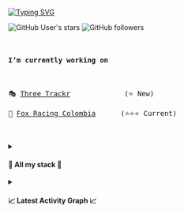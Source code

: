 <!-- TEXT AUTOCOMPLETE -->

[![Typing SVG](https://readme-typing-svg.demolab.com?font=Cascadia+Code&weight=900&size=50&pause=1000&color=64a861&center=true&random=false&width=1000&height=100&lines=Hi+I'm+Kevnnard+%F0%9F%91%8B;I'm+full+stack+dev+%F0%9F%92%BB;I'm+indie+hacker++%F0%9F%98%AE)](https://git.io/typing-svg)

<!-- TAGS GITHUB -->

![GitHub User's stars](https://img.shields.io/github/stars/kevnnard?logo=github)
![GitHub followers](https://img.shields.io/github/followers/kevnnard?logo=github)

<pre>
  
<h4>I’m currently working on</h4>

🎭 <a href="https://challengetrackr.com">Three Trackr</a>             (⭐ New)
  
🦊 <a href="https://foxracing.com.co" taget="_blank">Fox Racing Colombia</a>      (⭐⭐⭐ Current)

</pre>

<pre></pre>
<details>
  <summary>
    <h4>🚨 All my stack 🚨</h4>
  </summary>

<table align="center">
<tr border="none">
<td width="50%" align="center">
  
## Programming languages
![typescript](https://img.shields.io/badge/-TypeScript-05122A?style=flat&logo=typescript)&nbsp;
![JavaScript](https://img.shields.io/badge/-JavaScript-05122A?style=flat&logo=javascript)&nbsp;
![Go](https://img.shields.io/badge/-Go_Lang-05122A?style=flat&logo=go)&nbsp;
![Python](https://img.shields.io/badge/-Python-05122A?style=flat&logo=python)&nbsp;
![Rust](https://img.shields.io/badge/-Rust-05122A?style=flat&logo=rust)&nbsp;
![dart](https://img.shields.io/badge/-Dart-05122A?style=flat&logo=dart)&nbsp;
![Ruby](https://img.shields.io/badge/-Ruby-05122A?style=flat&logo=ruby)&nbsp;

</td>
<td width="50%" align="center">

## Backend

![Node.js](https://img.shields.io/badge/-Node.js-05122A?style=flat&logo=node.js)&nbsp;
![Bun.js](https://img.shields.io/badge/-Bun-05122A?style=flat&logo=bun)&nbsp;
![Deno.js](https://img.shields.io/badge/-Deno-05122A?style=flat&logo=deno)&nbsp;
![Nestjs](https://img.shields.io/badge/-Nestjs-05122A?style=flat&logo=nestjs)&nbsp;
![graphql](https://img.shields.io/badge/-GraphQL-05122A?style=flat&logo=graphql)&nbsp;
![Apollographql](https://img.shields.io/badge/-Apollo-05122A?style=flat&logo=apollographql)&nbsp;
![Django](https://img.shields.io/badge/-Django-05122A?style=flat&logo=django&logoColor=092E20)&nbsp;

</td>
</tr>
</table>

<table align="center">
<tr border="none">
<td width="50%" align="center">

## Devops

![Dokcer](https://img.shields.io/badge/-Docker-05122A?style=flat&logo=docker)&nbsp;
![kubernetes](https://img.shields.io/badge/-Kubernetes-05122A?style=flat&logo=kubernetes)&nbsp;
![nginx](https://img.shields.io/badge/-NGINX-05122A?style=flat&logo=nginx)&nbsp;
![nginxproxymanager](https://img.shields.io/badge/-Nginx_Proxy_Manager-05122A?style=flat&logo=nginxproxymanager)&nbsp;
![Git](https://img.shields.io/badge/-Git-05122A?style=flat&logo=git)&nbsp;
![Amazon](https://img.shields.io/badge/-AWS-05122A?style=flat&logo=amazonaws)&nbsp;
![AmazonEC2](https://img.shields.io/badge/-AWS_EC2-05122A?style=flat&logo=amazonec2)&nbsp;
![amazoneks](https://img.shields.io/badge/-AWS_EKS-05122A?style=flat&logo=amazoneks)&nbsp;
![amazons3](https://img.shields.io/badge/-AWS_S3-05122A?style=flat&logo=amazons3)&nbsp;
![amazonroute53](https://img.shields.io/badge/-AWS_Route_53-05122A?style=flat&logo=amazonroute53)&nbsp;
![digitalocean](https://img.shields.io/badge/-Digital_Ocean-05122A?style=flat&logo=digitalocean)&nbsp;

</td>
<td width="50%" align="center">
  
## Frontend
![React](https://img.shields.io/badge/-React-05122A?style=flat&logo=react)&nbsp;
![Netx.JS](https://img.shields.io/badge/-Next.js-05122A?style=flat&logo=next.js)&nbsp;
![Astro](https://img.shields.io/badge/-Astro-05122A?style=flat&logo=astro)&nbsp;
![Remix](https://img.shields.io/badge/Remix-05122A?style=flat&logo=remix)&nbsp; 
![Vercel](https://img.shields.io/badge/Vercel-05122A?style=flat&logo=vercel)&nbsp; 
![netlify](https://img.shields.io/badge/Netlify-05122A?style=flat&logo=netlify)&nbsp;
![Zustand](https://img.shields.io/badge/-Zustand-05122A?style=flat&logo=zustand)&nbsp;
![redux.JS](https://img.shields.io/badge/-Redux-05122A?style=flat&logo=redux)&nbsp;
![TailwindCSS](https://img.shields.io/badge/-Tailwind_CSS-05122A?style=flat&logo=tailwindcss)&nbsp;
![Radixui](https://img.shields.io/badge/-Radix_UI-05122A?style=flat&logo=radixui)&nbsp;
![chadcn](https://img.shields.io/badge/-Shadcn_UI-05122A?style=flat&logo=shadcn/ui)&nbsp;
![mui](https://img.shields.io/badge/MUI-05122A?style=flat&logo=mui)&nbsp; 
![Bootstrap](https://img.shields.io/badge/-Bootstrap-05122A?style=flat&logo=bootstrap&logoColor=563D7C)&nbsp;
![HTML](https://img.shields.io/badge/-HTML-05122A?style=flat&logo=HTML5)&nbsp;
![CSS](https://img.shields.io/badge/-CSS-05122A?style=flat&logo=CSS3&logoColor=1572B6)&nbsp;
![shopify](https://img.shields.io/badge/Shopify-05122A?style=flat&logo=shopify)&nbsp;

</td>
</tr>
</table>

<table align="center">
<tr border="none">
<td width="50%" align="center">
  
## Database
![mongodb](https://img.shields.io/badge/-MongoDB-05122A?style=flat&logo=mongodb)&nbsp;
![postgresql](https://img.shields.io/badge/-PostgreSQL-05122A?style=flat&logo=postgresql)&nbsp;
![mysql](https://img.shields.io/badge/-MySQL-05122A?style=flat&logo=mysql)&nbsp;
![redis](https://img.shields.io/badge/-Redis-05122A?style=flat&logo=redis)&nbsp;
![sqlite](https://img.shields.io/badge/-SQLite-05122A?style=flat&logo=sqlite)&nbsp;

</td>
<td width="50%" align="center">
  
## Tools
![Neo Vim](https://img.shields.io/badge/-Neo_Vim-05122A?style=flat&logo=neovim)&nbsp;
![fedora](https://img.shields.io/badge/-fedora-05122A?style=flat&logo=fedora)&nbsp;
![Visual Studio Code](https://img.shields.io/badge/-Visual%20Studio%20Code-05122A?style=flat&logo=visual-studio-code&logoColor=007ACC)&nbsp;
![GitHub](https://img.shields.io/badge/-GitHub-05122A?style=flat&logo=github)&nbsp;
![postman](https://img.shields.io/badge/-Postman-05122A?style=flat&logo=postman)&nbsp;
![Illustrator](https://img.shields.io/badge/-Illustrator-05122A?style=flat&logo=adobe-illustrator)&nbsp;
![Photoshop](https://img.shields.io/badge/-Photoshop-05122A?style=flat&logo=adobe-photoshop)&nbsp;

</td>
</tr>
</table>

<table align="center">
<tr border="none">
<td width="50%" align="center">
  
## Mobile
![react](https://img.shields.io/badge/-React_Native-05122A?style=flat&logo=react)&nbsp;
![flutter](https://img.shields.io/badge/-Flutter-05122A?style=flat&logo=flutter)&nbsp;
![Swift](https://img.shields.io/badge/-Swift-05122A?style=flat&logo=swift)&nbsp;
![androidstudio](https://img.shields.io/badge/-Android_Studio-05122A?style=flat&logo=androidstudio)&nbsp;

</td>
</tr>
</table>
</details>

<details>
  <summary>
    <h4>📈 Latest Activity Graph 📈</h4>
  </summary>
  
  [![Ashutosh's github activity graph](https://github-readme-activity-graph.vercel.app/graph?username=kevnnard&theme=github-compact)](https://github.com/kevnnard/github-readme-activity-graph)
</details>

<pre></pre>
 
 
 
 
 
 
 
 
 
 
 
 
 
 
 
 
 
 
 
 
 
 
 
 
 
 
 
 
 
 
 
 
 
 
 
 
 
 
 
 
 
 
 
 
 
 
 
 
 
 
 
 
 
 
 
 
 
 
 
 
 
 
 
 
 
 
 
 
 
 
 
 
 
 
 
 
 
 
 
 
 
 
 
 
 
 
 
 
 
 
 
 
 
 
 
 
 
 
 
 
 
 
 
 
 
 
 
 
 
 
 
 
 
 
 
 
 
